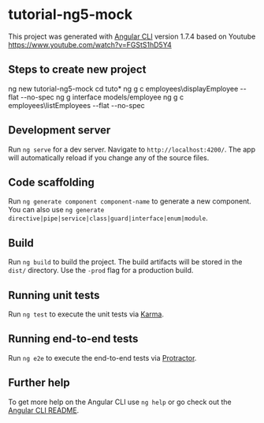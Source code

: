 # tutorial-ng5-mock

This project was generated with [Angular CLI](https://github.com/angular/angular-cli) version 1.7.4 based on Youtube https://www.youtube.com/watch?v=FGStS1hD5Y4 


## Steps to create new project
ng new tutorial-ng5-mock
cd tuto*
ng g c employees\displayEmployee --flat --no-spec
ng g interface models/employee
ng g c employees\listEmployees --flat --no-spec

## Development server

Run `ng serve` for a dev server. Navigate to `http://localhost:4200/`. The app will automatically reload if you change any of the source files.

## Code scaffolding

Run `ng generate component component-name` to generate a new component. You can also use `ng generate directive|pipe|service|class|guard|interface|enum|module`.

## Build

Run `ng build` to build the project. The build artifacts will be stored in the `dist/` directory. Use the `-prod` flag for a production build.

## Running unit tests

Run `ng test` to execute the unit tests via [Karma](https://karma-runner.github.io).

## Running end-to-end tests

Run `ng e2e` to execute the end-to-end tests via [Protractor](http://www.protractortest.org/).

## Further help

To get more help on the Angular CLI use `ng help` or go check out the [Angular CLI README](https://github.com/angular/angular-cli/blob/master/README.md).

